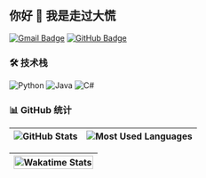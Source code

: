 ## 你好 👋 我是走过大慌

[![Gmail Badge](https://img.shields.io/badge/-zouguodahuang@outlook.com-c14438?style=for-the-badge&logo=Gmail&logoColor=white)](mailto:zouguodahuang@outlook.com)
[![GitHub Badge](https://img.shields.io/badge/-ZouGuoDaHuang-181717?style=for-the-badge&logo=github)](https://github.com/ZouGuoDaHuang)

### 🛠️ 技术栈
![Python](https://img.shields.io/badge/-Python-3776AB?style=for-the-badge&logo=python&logoColor=white)
![Java](https://img.shields.io/badge/-Java-007396?style=for-the-badge&logo=openjdk&logoColor=white)
![C#](https://img.shields.io/badge/-C%23-239120?style=for-the-badge&logo=c-sharp&logoColor=white)

### 📊 GitHub 统计
| <img align="center" alt="GitHub Stats" src="https://github-readme-stats.vercel.app/api?username=ZouGuoDaHuang&show_icons=true&count_private=true&include_all_commits=true&hide_border=true" /> | <img align="center" alt="Most Used Languages" src="https://github-readme-stats.vercel.app/api/top-langs/?username=ZouGuoDaHuang&hide_border=true&layout=compact&exclude_repo=ZouGuoDaHuang.github.io" /> |
| - | - |

| <img align="center" alt="Wakatime Stats" src="https://github-readme-stats.vercel.app/api/wakatime?username=ZouGuoDaHuang&layout=compact" width="100%" /> |
| - |
